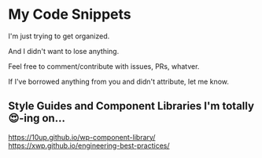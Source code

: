 # My Code Snippets

I'm just trying to get organized.

And I didn't want to lose anything.

Feel free to comment/contribute with issues, PRs, whatver.

If I've borrowed anything from you and didn't attribute, let me know.


## Style Guides and Component Libraries I'm totally 😍-ing on...

https://10up.github.io/wp-component-library/
https://xwp.github.io/engineering-best-practices/
